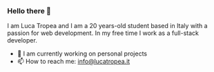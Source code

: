 ### Hello there 👋
I am Luca Tropea and I am a 20 years-old student based in Italy with a passion for web development. 
In my free time I work as a full-stack developer.

- 🔭 I am currently working on personal projects
- 📫 How to reach me: info@lucatropea.it
